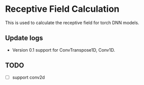 # Receptive Field Calculation

This is used to calculate the receptive field for torch DNN models.

## Update logs

- Version 0.1
    support for ConvTranspose1D, Conv1D.

## TODO

- [ ] support conv2d
